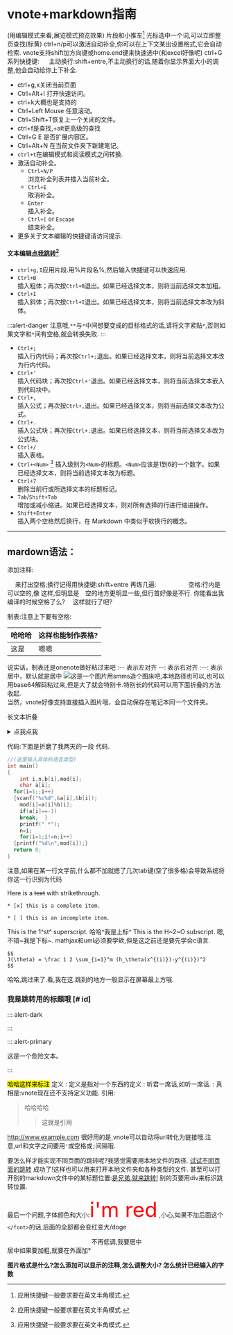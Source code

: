 # vnote+markdown指南
(用编辑模式来看,展览模式预览效果) 
片段和小推车[^1]
光标选中一个词,可以立即整页查找(标黄)
ctrl+n/p可以激活自动补全,你可以在上下文某出设置格式,它会自动检索.
vnote支持shift加方向键或home.end键来快速选中(和excel好像呢)
ctrl+G系列快捷键:
&emsp; 
主动换行:shift+entre,不主动换行的话,随着你显示界面大小的调整,他会自动给你上下补全.
* ctrl+g,x关闭当前页面
* Ctrl+Alt+I 打开快速访问。
* ctrl+k大概也是支持的
* Ctrl+Left Mouse 任意滚动。
* Ctrl+Shift+T恢复上一个关闭的文件。
* ctrl+f是查找,+alt更高级的查找
* Ctrl+G E 是否扩展内容区。
* Ctrl+Alt+N 在当前文件夹下新建笔记。
* `ctrl+t`在编辑模式和阅读模式之间转换.
* 激活自动补全。
    - `Ctrl+N/P`  
    浏览补全列表并插入当前补全。
    - `Ctrl+E`  
    取消补全。
    - `Enter`  
    插入补全。
    - `Ctrl+[` or `Escape`  
    结束补全。
* 更多关于文本编辑的快捷键请访问提示.
#### 文本编辑[点我跳转](#1.1)[^1]
[^1]:应用快捷键一般要求要在英文半角模式.


- `ctrl+g,I`应用片段.用%片段名%,然后输入快捷键可以快速应用.
- `Ctrl+B`  
插入粗体；再次按`Ctrl+B`退出。如果已经选择文本，则将当前选择文本加粗。
- `Ctrl+I`  
插入斜体；再次按`Ctrl+I`退出。如果已经选择文本，则将当前选择文本改为斜体。

:::alert-danger
注意哦,`**`与`*`中间想要变成的目标格式的话,请将文字紧贴`*`,否则如果文字和`*`间有空格,就会转换失败.
:::

- `Ctrl+;`  
插入行内代码；再次按`Ctrl+;`退出。如果已经选择文本，则将当前选择文本改为行内代码。
- `Ctrl+'`  
插入代码块；再次按`Ctrl+'`退出。如果已经选择文本，则将当前选择文本嵌入到代码块中。
- `Ctrl+,`  
插入公式；再次按`Ctrl+,`退出。如果已经选择文本，则将当前选择文本改为公式。
- `Ctrl+.`  
插入公式块；再次按`Ctrl+.`退出。如果已经选择文本，则将当前选择文本改为公式块。
- `Ctrl+/`  
插入表格。
- `Ctrl+<Num>`  [^1]
插入级别为`<Num>`的标题。`<Num>`应该是1到6的一个数字。如果已经选择文本，则将当前选择文本改为标题。
- `Ctrl+7`  
删除当前行或所选择文本的标题标记。
- `Tab`/`Shift+Tab`  
增加或减小缩进。如果已经选择文本，则对所有选择的行进行缩进操作。
- `Shift+Enter`  
插入两个空格然后换行，在 Markdown 中类似于软换行的概念。

 ***   
## mardown语法：
 [//]:哈哈,我是分割线,我前面要加一个空行哦;注释内不能空格。
 <!--ahhaha 这也是一种注释方式.-->
添加注释: 

[//]: 哈哈,我是注释的第一种表示方法,我前面必须要空一行哦,我不会占用空行(前面这段套括号其实才是最标准的格式)
<div style='display: none'>
哈哈我是注释，不过稍微有点麻烦哈,但我不用空行;
注释是不会再浏览模式被看见的啦.
</div>
    
&emsp; 来打出空格;换行记得用快捷键:shift+entre 再练几遍:&emsp;&emsp;&emsp;&emsp;&emsp;
空格:行内是可以空的,像   这样,但明显是&emsp;空的地方更明显一些,但行首好像是不行.
         你能看出我编译的时候空格了么?
&emsp;这样就行了吧?

制表:注意上下要有空格:

| 哈哈哈 | 这样也能制作表格? |
| ------ | ---------------- |
| 这是   | 嗯嗯             |

说实话，制表还是onenote做好粘过来吧
:-- 表示左对齐
--: 表示右对齐
:--: 表示居中，默认就是居中
![这是一个图片]("某url")用smms造个图床吧,本地路径也可以,也可以用base64解码粘过来,但是大了就会特别卡.特别长的代码可以用下面折叠的方法收起.  
当然，vnote好像支持直接插入图片哦，会自动保存在笔记本同一个文件夹。

长文本折叠
<details><summary>点我点我</summary>
惊不惊喜意不意外?但要注意,不能隐藏图片</details>

代码:下面是折磨了我两天的一段 代码.
```c
//(这里输入具体的语言类型)
int main()
{
	int i,n,b[i],mod[i];
	char a[i]; 
  for(i=1;;i++)
  {scanf("%c%d",&a[i],&b[i]);
  	mod[i]=a[i]%b[i];
  	if(a[i]==-1)
  	break;	}
	printf(" *");
	n=i;
	for(i=1;i!=n;i++)
  {printf("%d\n",mod[i]);}
  return 0;
}
```
注意,如果在某一行文字前,什么都不加就摁了几次tab键(空了很多格)会导致系统将你这一行识别为代码


Here is a ~~text~~ with strikethrough.

`* [x] this is a complete item.`

`* [ ] this is an incomplete item.`

This is the 1^st^ superscript.  哈哈^我是上标^
This is the H~2~O subscript.   嗯,不错~我是下标~.
mathjax和uml必须要学欸,但是这之前还是要先学会c语言.
```mathjax
$$
J(\theta) = \frac 1 2 \sum_{i=1}^m (h_\theta(x^{(i)})-y^{(i)})^2
$$
```


<div id="1.1">哈哈,跳过来了.看,我在这.跳到的地方一般显示在屏幕最上方哦.</div>

### 我是跳转用的标题哦 [# id]
[^1]: Here is the detail of the footnote.
注意到文章一开始的`[1]`了吗?,是的,这样就可以为文本添加注脚啦.
你会发现,我在编写的时候,并没有把注脚放在最后,但vnote会自动将[^1];后引领的内容放到最后,也就是说不必再千里迢迢赶到最后就编写解释,紧跟其后就好啦. 但是注意前后空行以区分哦;
注意哦,不一定只能注释一个,不同的文本,只要后面加了`[^1]`,都可以自动跳转到这个注脚来.后方的返回按钮也多了好几个诶,看清哦.
你不必浪费力气去为每个注脚编不同的号,系统会自动给你标上1234566778等,所以你自己biao也是没用的了.
在注脚里你不能使用1.空格,这样常用于正文里的格式,软件会自动给你归到正文里的.

::: alert-dark

[//]:alert-primary蓝
[//]:alert-secondary灰
[//]:alert-success葱绿
[//]:alert-info信息,绿
[//]:alert-warning黄
[//]:alert-danger红
[//]:alert-light亮
[//]:alert-dark黑

:::

::: alert-primary



这是一个危险文本。

:::

<mark>哈哈这样来标注</mark>
定义
:  定义是指对一个东西的定义
:  听君一席话,如听一席话.
:  真相是:vnote现在还不支持定义功能.
引用:
>哈哈哈哈
>>这就是引用

http://www.example.com 很好用的是,vnote可以自动将url转化为链接哦.注意,url和文字之间要用`'`或空格或`;`间隔哦.

要怎么样才能实现不同页面的跳转呢?我感觉需要用本地文件的路径.
[试试不同页面的跳转](D:\yjw\vnote\计算机软件\实验页.md)
成功了!这样也可以用来打开本地文件夹和各种类型的文件.
甚至可以打开别的markdown文件中的某标题位置:[是兄弟,就来跳转!](D:\yjw\vnote\计算机软件\实验页.md#别的页的某标签)  别的页要用div来标识跳转位置.

最后一个问题,字体颜色和大小:<font color="red" size="22">i'm red</font> ,小心,如果不加后面这个`</font>`的话,后面的全部都会变红变大/doge
 <center>不再低调,我要居中</center>居中如果要加粗,就要在外面加*


**图片格式是什么?怎么添加可以显示的注释,怎么调整大小?
怎么统计已经输入的字数**